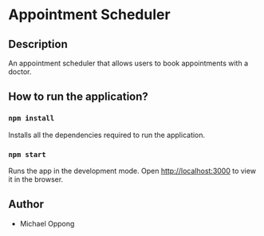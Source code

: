 # Appointment Scheduler

## Description

An appointment scheduler that allows users to book appointments with a doctor.

## How to run the application?

### `npm install`

Installs all the dependencies required to run the application.

### `npm start`

Runs the app in the development mode.
Open [http://localhost:3000](http://localhost:3000) to view it in the browser.

## Author

- Michael Oppong
